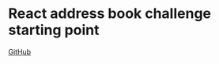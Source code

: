 # React address book challenge starting point

[GitHub](https://github.com/Thinkful-Ed/react-address-book-starting-point)


